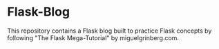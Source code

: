 # Flask-Blog
This repository contains a Flask blog built to practice Flask concepts by following "The Flask Mega-Tutorial" by miguelgrinberg.com.
